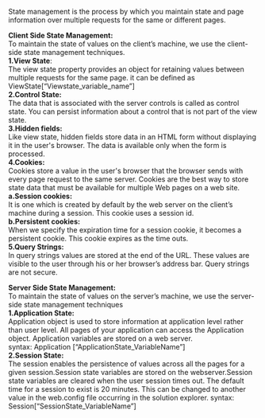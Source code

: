 State management is the process by which you maintain state and page information over multiple requests for the same or different pages.

**Client Side State Management:**<br/>
To maintain the state of values on the client’s machine, we use the client-side state management techniques.<br/>
**1.View State**:<br/>
The view state property provides an object for retaining values between multiple requests for the same page. it can be defined as ViewState[“Viewstate_variable_name”]<br/>
**2.Control State:**<br/>
The data that is associated with the server controls is called as control state. You can persist information about a control that is not part of the view state.<br/>
**3.Hidden fields:**<br/>
Like view state, hidden fields store data in an HTML form without displaying it in the user's browser. The data is available only when the form is processed.<br/>
**4.Cookies:**<br/>
Cookies store a value in the user's browser that the browser sends with every page request to the same server. Cookies are the best way to store state data that must be available for multiple Web pages on a web site.
**a.Session cookies:**<br/>
It is one which is created by default by the web server on the client’s machine during a session. This cookie uses a session id.<br/>
**b.Persistent cookies:**<br/>
When we specify the expiration time for a session cookie, it becomes a persistent cookie. This cookie expires as the time outs.<br/>
**5.Query Strings:**<br/>
In query strings values are stored at the end of the URL. These values are visible to the user through his or her browser’s address bar. Query strings are not secure. <br/>


**Server Side State Management:**<br/>
To maintain the state of values on the server’s machine, we use the server-side state management techniques<br/>
**1.Application State:**<br/>
Application object is used to store information at application level rather than user level. All pages of your application can access the Application object. Application variables are stored on a web server.<br/>
syntax: Application [“ApplicationState_VariableName”]<br/>
**2.Session State:**<br/>
The session enables the persistence of values across all the pages for a given session.Session state variables are stored on the webserver.Session state variables are cleared when the user session times out. The default time for a session to exist is 20 minutes. This can be changed to another value in the web.config file occurring in the solution explorer.
syntax: Session[“SessionState_VariableName”]
